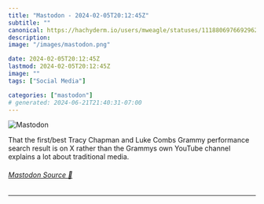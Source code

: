 ```yaml
---
title: "Mastodon - 2024-02-05T20:12:45Z"
subtitle: ""
canonical: https://hachyderm.io/users/mweagle/statuses/111880697669296234
description:
image: "/images/mastodon.png"

date: 2024-02-05T20:12:45Z
lastmod: 2024-02-05T20:12:45Z
image: ""
tags: ["Social Media"]

categories: ["mastodon"]
# generated: 2024-06-21T21:40:31-07:00
---
```

![Mastodon](/images/mastodon.png)

<p>That the first/best Tracy Chapman and Luke Combs Grammy performance search result is on X rather than the Grammys own YouTube channel explains a lot about traditional media.</p>


###### [Mastodon Source 🐘](https://hachyderm.io/@mweagle/111880697669296234)

___

